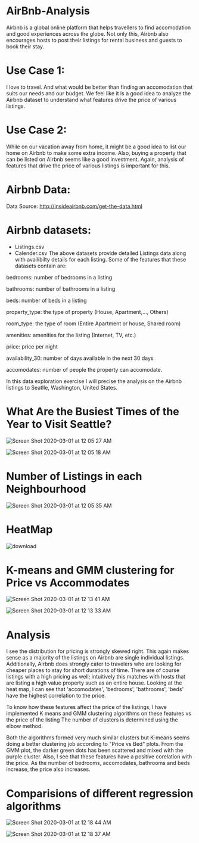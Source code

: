 # AirBnb-Analysis
Airbnb is a global online platform that helps travellers to find accomodation and good experiences across the globe. Not only this, Airbnb also encourages hosts to post their listings for rental business and guests to book their stay.

# Use Case 1:
I love to travel. And what would be better than finding an accomodation that suits our needs and our budget. We feel like it is a good idea to analyze the Airbnb dataset to understand what features drive the price of various listings.

# Use Case 2:
While on our vacation away from home, it might be a good idea to list our home on Airbnb to make some extra income. Also, buying a property that can be listed on Airbnb seems like a good investment. Again, analysis of features that drive the price of various listings is important for this.

# Airbnb Data:
Data Source: http://insideairbnb.com/get-the-data.html

 # Airbnb datasets:
- Listings.csv
- Calender.csv
The above datasets provide detailed Listings data along with availibilty details for each listing. Some of the features that these datasets contain are:

bedrooms: number of bedrooms in a listing

bathrooms: number of bathrooms in a listing

beds: number of beds in a listing

property_type: the type of property (House, Apartment,..., Others)

room_type: the type of room (Entire Apartment or house, Shared room)

amenities: amenities for the listing (Internet, TV, etc.)

price: price per night

availability_30: number of days available in the next 30 days

accomodates: number of people the property can accomodate.

In this data exploration exercise I will precise the analysis on the Airbnb listings to Seatlle, Washington, United States.

# What Are the Busiest Times of the Year to Visit Seattle?
![Screen Shot 2020-03-01 at 12 05 27 AM](https://user-images.githubusercontent.com/22896571/75622018-9267aa00-5b50-11ea-9792-8c437bc13a69.png)

![Screen Shot 2020-03-01 at 12 05 18 AM](https://user-images.githubusercontent.com/22896571/75622019-9267aa00-5b50-11ea-8e93-98b96c64de3b.png)
# Number of Listings in each Neighbourhood
![Screen Shot 2020-03-01 at 12 05 35 AM](https://user-images.githubusercontent.com/22896571/75622017-91cf1380-5b50-11ea-96a1-ba513fdfdd49.png)
# HeatMap
![download](https://user-images.githubusercontent.com/22896571/75622013-8f6cb980-5b50-11ea-8b5a-be8c203b5413.png)
# K-means and GMM clustering for Price vs Accommodates

![Screen Shot 2020-03-01 at 12 13 41 AM](https://user-images.githubusercontent.com/22896571/75622103-99db8300-5b51-11ea-8ade-5f9dcb17f3ff.png)

![Screen Shot 2020-03-01 at 12 13 33 AM](https://user-images.githubusercontent.com/22896571/75622104-9b0cb000-5b51-11ea-913b-8a3088238c3d.png)

# Analysis
I see the distribution for pricing is strongly skewed right. This again makes sense as a majority of the listings on Airbnb are single individual listings. Additionally, Airbnb does strongly cater to travelers who are looking for cheaper places to stay for short durations of time. There are of course listings with a high pricing as well; intuitively this matches with hosts that are listing a high value property such as an entire house. Looking at the heat map, I can see that 'accomodates', 'bedrooms', 'bathrooms', 'beds' have the highest correlation to the price.

To know how these features affect the price of the listings, I have implemented K means and GMM clustering algorithms on these features vs the price of the listing
The number of clusters is determined using the elbow method.

Both the algorithms formed very much similar clusters but K-means seems doing a better clustering job according to "Price vs Bed" plots. From the GMM plot, the darker green dots has been scattered and mixed with the purple cluster. Also, I see that these features have a positive corelation with the price. As the number of bedrooms, accomodates, bathrooms and beds increase, the price also increases.

# Comparisions of different regression algorithms

![Screen Shot 2020-03-01 at 12 18 44 AM](https://user-images.githubusercontent.com/22896571/75622153-461d6980-5b52-11ea-92f7-1891e459dd79.png)

![Screen Shot 2020-03-01 at 12 18 37 AM](https://user-images.githubusercontent.com/22896571/75622154-474e9680-5b52-11ea-824b-d60e9fdd5202.png)
